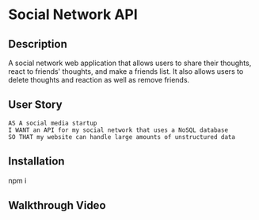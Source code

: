 # Social Network API
## Description
A social network web application that allows users to share their thoughts, react to friends' thoughts, and make a friends list. It also allows users to delete thoughts and reaction as well as remove friends.
## User Story
```
AS A social media startup
I WANT an API for my social network that uses a NoSQL database
SO THAT my website can handle large amounts of unstructured data
```
## Installation
npm i
## Walkthrough Video
